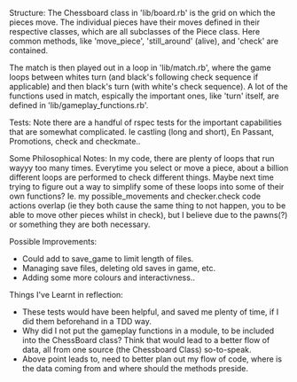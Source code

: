 Structure:
  The Chessboard class in 'lib/board.rb' is the grid on which the pieces move. The individual pieces have their moves defined in their respective classes, which are all subclasses of the Piece class. Here common methods, like 'move_piece', 'still_around' (alive), and 'check' are contained.

  The match is then played out in a loop in 'lib/match.rb', where the game loops between whites turn (and black's following check sequence if applicable) and then black's turn (with white's check sequence). A lot of the functions used in match, espically the important ones, like 'turn' itself, are defined in 'lib/gameplay_functions.rb'.

Tests:
  Note there are a handful of rspec tests for the important capabilities that are somewhat complicated. Ie castling (long and short), En Passant, Promotions, check and checkmate..

Some Philosophical Notes:
  In my code, there are plenty of loops that run wayyy too many times. Everytime you select or move a piece, about a billion different loops are performed to check different things. Maybe next time trying to figure out a way to simplify some of these loops into some of their own functions?
  Ie. my possible_movements and checker.check code actions overlap (ie they both cause the same thing to not happen, you to be able to  move other pieces whilst in check), but I believe due to the pawns(?) or something they are both necessary.

Possible Improvements:
  - Could add to save_game to limit length of files.
  - Managing save files, deleting old saves in game, etc.
  - Adding some more colours and interactivness..


Things I've Learnt in reflection:
  - These tests would have been helpful, and saved me plenty of time, if I did them beforehand in a TDD way.
  - Why did I not put the gameplay functions in a module, to be included into the ChessBoard class? Think that would lead to a better flow of data, all from one source (the Chessboard Class) so-to-speak.
  - Above point leads to, need to better plan out my flow of code, where is the data coming from and where should the methods preside.




